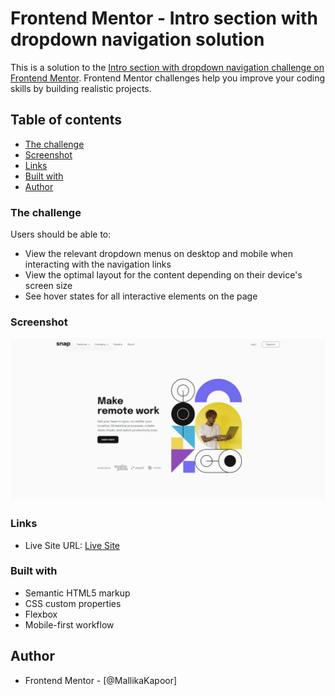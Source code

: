 # Frontend Mentor - Intro section with dropdown navigation solution

This is a solution to the [Intro section with dropdown navigation challenge on Frontend Mentor](https://www.frontendmentor.io/challenges/intro-section-with-dropdown-navigation-ryaPetHE5). Frontend Mentor challenges help you improve your coding skills by building realistic projects.

## Table of contents

- [The challenge](#the-challenge)
- [Screenshot](#screenshot)
- [Links](#links)
- [Built with](#built-with)
- [Author](#author)

### The challenge

Users should be able to:

- View the relevant dropdown menus on desktop and mobile when interacting with the navigation links
- View the optimal layout for the content depending on their device's screen size
- See hover states for all interactive elements on the page

### Screenshot

![](./screenshot.jpg)

### Links

- Live Site URL: [Live Site](https://mallikakapoor041130241.github.io/mtm6404-frontend-mentor-MallikaKapoor41130241/)

### Built with

- Semantic HTML5 markup
- CSS custom properties
- Flexbox
- Mobile-first workflow

## Author

- Frontend Mentor - [@MallikaKapoor]
